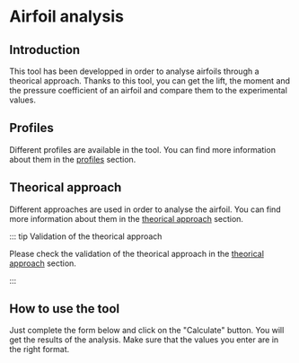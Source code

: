 # Airfoil analysis <Badge type="tip" text="^1.1.0" />

## Introduction

This tool has been developped in order to analyse airfoils through a theorical approach.
Thanks to this tool, you can get the lift, the moment and the pressure coefficient of an airfoil and compare them to the experimental values.

## Profiles

Different profiles are available in the tool. You can find more information about them in the [profiles](./profiles/) section.

## Theorical approach

Different approaches are used in order to analyse the airfoil. You can find more information about them in the [theorical approach](./theorical-approach/) section.

::: tip Validation of the theorical approach

Please check the validation of the theorical approach in the [theorical approach](./theorical-approach/#validation) section.

:::

## How to use the tool

Just complete the form below and click on the "Calculate" button. You will get the results of the analysis.
Make sure that the values you enter are in the right format.